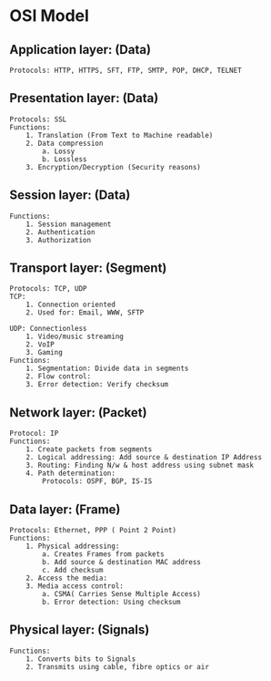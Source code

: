 # OSI Model

## Application layer: (Data)
	Protocols: HTTP, HTTPS, SFT, FTP, SMTP, POP, DHCP, TELNET

## Presentation layer: (Data)
	Protocols: SSL
	Functions:
		1. Translation (From Text to Machine readable)
		2. Data compression 
			a. Lossy
			b. Lossless
		3. Encryption/Decryption (Security reasons)

## Session layer: (Data)
	Functions:
		1. Session management
		2. Authentication
		3. Authorization

## Transport layer: (Segment)
	Protocols: TCP, UDP
	TCP: 
		1. Connection oriented 
		2. Used for: Email, WWW, SFTP
			
	UDP: Connectionless 
		1. Video/music streaming
		2. VoIP
		3. Gaming
	Functions:
		1. Segmentation: Divide data in segments
		2. Flow control:
		3. Error detection: Verify checksum

## Network layer: (Packet)
	Protocol: IP
	Functions:
		1. Create packets from segments 
		2. Logical addressing: Add source & destination IP Address
		3. Routing: Finding N/w & host address using subnet mask
		4. Path determination: 
			Protocols: OSPF, BGP, IS-IS

## Data layer: (Frame)
	Protocols: Ethernet, PPP ( Point 2 Point)
	Functions:
		1. Physical addressing: 
			a. Creates Frames from packets
			b. Add source & destination MAC address
			c. Add checksum
		2. Access the media: 
		3. Media access control:
			a. CSMA( Carries Sense Multiple Access)
			b. Error detection: Using checksum

## Physical layer: (Signals)
	Functions:
		1. Converts bits to Signals
		2. Transmits using cable, fibre optics or air

